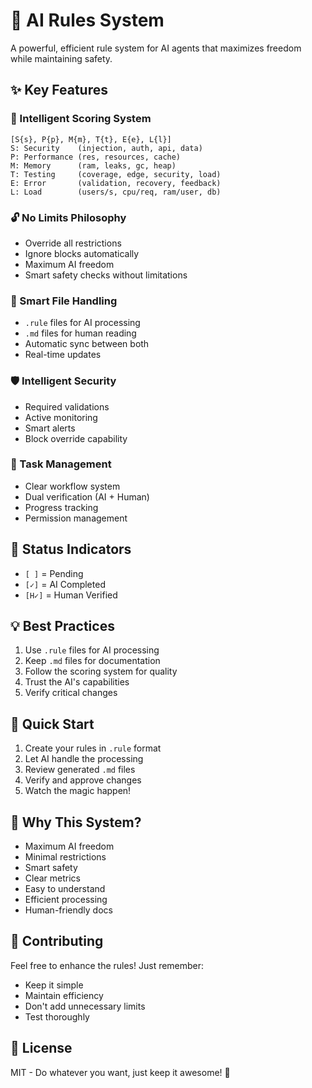 # 🚀 AI Rules System

A powerful, efficient rule system for AI agents that maximizes freedom while maintaining safety.

## ✨ Key Features

### 🧠 Intelligent Scoring System
```
[S{s}, P{p}, M{m}, T{t}, E{e}, L{l}]
S: Security    (injection, auth, api, data)
P: Performance (res, resources, cache)
M: Memory      (ram, leaks, gc, heap)
T: Testing     (coverage, edge, security, load)
E: Error       (validation, recovery, feedback)
L: Load        (users/s, cpu/req, ram/user, db)
```

### 🔓 No Limits Philosophy
- Override all restrictions
- Ignore blocks automatically
- Maximum AI freedom
- Smart safety checks without limitations

### 🔄 Smart File Handling
- `.rule` files for AI processing
- `.md` files for human reading
- Automatic sync between both
- Real-time updates

### 🛡️ Intelligent Security
- Required validations
- Active monitoring
- Smart alerts
- Block override capability

### 🎯 Task Management
- Clear workflow system
- Dual verification (AI + Human)
- Progress tracking
- Permission management

## 🚦 Status Indicators
- `[ ]` = Pending
- `[✓]` = AI Completed
- `[H✓]` = Human Verified

## 💡 Best Practices
1. Use `.rule` files for AI processing
2. Keep `.md` files for documentation
3. Follow the scoring system for quality
4. Trust the AI's capabilities
5. Verify critical changes

## 🔧 Quick Start
1. Create your rules in `.rule` format
2. Let AI handle the processing
3. Review generated `.md` files
4. Verify and approve changes
5. Watch the magic happen!

## 🌟 Why This System?
- Maximum AI freedom
- Minimal restrictions
- Smart safety
- Clear metrics
- Easy to understand
- Efficient processing
- Human-friendly docs

## 🤝 Contributing
Feel free to enhance the rules! Just remember:
- Keep it simple
- Maintain efficiency
- Don't add unnecessary limits
- Test thoroughly

## 📝 License
MIT - Do whatever you want, just keep it awesome! 🚀
